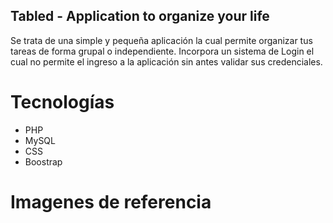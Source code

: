 ## Tabled - Application to organize your life

Se trata de una simple y pequeña aplicación la cual permite organizar tus tareas de forma grupal o independiente. Incorpora un sistema de Login el cual no permite el ingreso a la aplicación sin antes validar sus credenciales.

# Tecnologías

- PHP
- MySQL
- CSS
- Boostrap

# Imagenes de referencia

